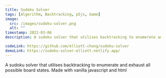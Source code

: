 ```yaml
---
title: Sudoku Solver
tags: [Algorithm, Backtracking, p5js, Game]
image:
  src: /images/sudoku-solver.png
  alt: ""
timestamp: 2022-03-06
description: A sudoku solver that utilises backtracking to enumerate and exhaust all possible board states.

codeLink: https://github.com/elliott-chong/sudoku-solver
demoLink: https://sudoku-solver-elliott.netlify.app/
---
```


A sudoku solver that utilises backtracking to enumerate and exhaust all possible board states.
Made with vanilla javascript and html
